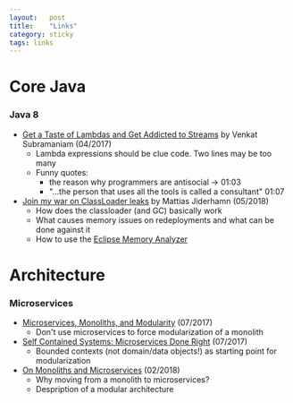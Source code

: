 ```yaml
---
layout:   post
title:    "Links"
category: sticky
tags: links
---
```


# Core Java

### Java 8

* [Get a Taste of Lambdas and Get Addicted to Streams](https://www.youtube.com/watch?v=1OpAgZvYXLQ) by Venkat Subramaniam (04/2017)
    * Lambda expressions should be clue code. Two lines may be too many
    * Funny quotes:
        * the reason why programmers are antisocial -> 01:03
        * "...the person that uses all the tools is called a consultant" 01:07
* [Join my war on ClassLoader leaks](https://www.youtube.com/watch?v=dXqIfo5h2BE) by Mattias Jiderhamn (05/2018)
    * How does the classloader (and GC) basically work
    * What causes memory issues on redeployments and what can be done against it
    * How to use the [Eclipse Memory Analyzer](https://www.eclipse.org/mat/)


# Architecture

### Microservices

* [Microservices, Monoliths, and Modularity](https://genehughson.wordpress.com/2017/03/31/microservices-monoliths-and-modularity/) (07/2017)
    * Don't use microservices to force modularization of a monolith
* [Self Contained Systems: Microservices Done Right](https://www.infoq.com/articles/scs-microservices-done-right) (07/2017)
    * Bounded contexts (not domain/data objects!) as starting point for modularization
* [On Monoliths and Microservices](https://dev.otto.de/2015/09/30/on-monoliths-and-microservices/) (02/2018)
    * Why moving from a monolith to microservices?
    * Despription of a modular architecture


# Design/Clean Code

* [Kent Becks Rules for Simple Design](http://wiki.c2.com/?XpSimplicityRules) (09/2017, via Venkat - eJUG)
    * The Code (ordered by priority)...
        * ...passes all tests
        * ...reveals its intetions
        * ...doesn't contain duplications
        * ...has only minimal methods, classes etc.
    * See also [Martin Fowler](https://martinfowler.com/bliki/BeckDesignRules.html)
* [Three Distinct Mind-sets in TDD](http://www.davefarley.net/?p=260) (06/2018)
    * A simple and understandable introduction to Test-Driven Development
* [Execution in the Kingdom of Nouns](http://steve-yegge.blogspot.com/2006/03/execution-in-kingdom-of-nouns.html)
    * Pretty old one about what's wrong with a plain object-oriented language. Maybe a bit outdated since lambdas have been introduced to Java

# Technical Stuff

### Docker

* [Einstieg in Docker](https://www.heise.de/select/ct/2017/15/1500579004823067) (ct 15/2017, S.106-124)
* [Don't dockerize databases](https://vsupalov.com/database-in-docker/)
* [Don't use Docker's "latest" tag](https://vsupalov.com/docker-latest-tag/)

### Various DevOps

* [ElasticStack introduction](https://logz.io/learn/complete-guide-elk-stack/)


# Misc

* [Continuous Integration and Feature Branching](http://www.davefarley.net/?p=247) (06/2018)
    * Why to avoid feature branches (in case I run into that argument again)
* [https://trunkbaseddevelopment.com/](Trunk-Based Development) (10/2018)
    * Definition, How-to, pro's and con's
* [Agility Requires Safety](https://www.ybrikman.com/writing/2016/02/14/agility-requires-safety/) by Yevgeniy Brikman (09/2018)
    * Discussion of various "safety nets" for agile development, such as:
        * Continuous integration (not the tooling, but the mindset!)
        * Trunk-based development
        * Monoliths vs microservices
        * Feature toggles,...
    * Comprehensive list of the pros and cons of each technique
* [Beten wir Komplexität an?](https://www.heise.de/developer/artikel/Beten-wir-Komplexitaet-an-4170914.html) (09/2018)
    * Ein kurzes Plädoyer gegen Komplexität in Softwareprojekten (vgl. [Conway's law](https://en.wikipedia.org/wiki/Conway%27s_law), [Parkinson's law](https://en.wikipedia.org/wiki/Parkinson%27s_law))

